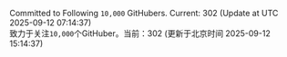 Committed to Following `10,000` GitHubers. Current: <!-- FOLLOWING_COUNT -->302<!-- FOLLOWING_COUNT --> (Update at UTC <!-- LAST_UPDATED -->2025-09-12 07:14:37<!-- LAST_UPDATED -->)<br>
致力于关注`10,000`个GitHuber。当前：<!-- FOLLOWING_COUNT -->302<!-- FOLLOWING_COUNT --> (更新于北京时间 <!-- LAST_UPDATED_CST -->2025-09-12 15:14:37<!-- LAST_UPDATED_CST -->)
